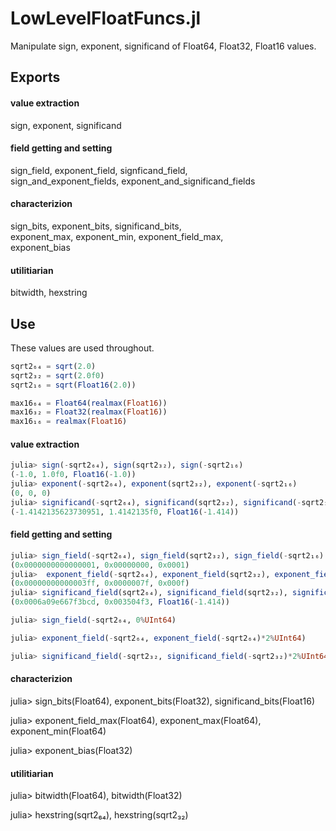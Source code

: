 # LowLevelFloatFuncs.jl
Manipulate sign, exponent, significand of Float64, Float32, Float16 values.

## Exports

#### value extraction

sign, exponent, significand

#### field getting and setting

sign_field, exponent_field, signficand_field,    
sign_and_exponent_fields, exponent_and_significand_fields

#### characterizion

sign_bits, exponent_bits, significand_bits,    
exponent_max, exponent_min, exponent_field_max,    
exponent_bias

#### utilitiarian

bitwidth, hexstring

## Use

These values are used throughout.

```julia
sqrt2₆₄ = sqrt(2.0)
sqrt2₃₂ = sqrt(2.0f0)
sqrt2₁₆ = sqrt(Float16(2.0))

max16₆₄ = Float64(realmax(Float16))
max16₃₂ = Float32(realmax(Float16))
max16₁₆ = realmax(Float16)
```

#### value extraction

```julia
julia> sign(-sqrt2₆₄), sign(sqrt2₃₂), sign(-sqrt2₁₆)
(-1.0, 1.0f0, Float16(-1.0))
julia> exponent(-sqrt2₆₄), exponent(sqrt2₃₂), exponent(-sqrt2₁₆)
(0, 0, 0)
julia> significand(-sqrt2₆₄), significand(sqrt2₃₂), significand(-sqrt2₁₆)
(-1.4142135623730951, 1.4142135f0, Float16(-1.414))
```
#### field getting and setting
```julia
julia> sign_field(-sqrt2₆₄), sign_field(sqrt2₃₂), sign_field(-sqrt2₁₆)
(0x0000000000000001, 0x00000000, 0x0001)
julia>  exponent_field(-sqrt2₆₄), exponent_field(sqrt2₃₂), exponent_field(-sqrt2₁₆)
(0x00000000000003ff, 0x0000007f, 0x000f)
julia> significand_field(sqrt2₆₄), significand_field(sqrt2₃₂), significand_field(sqrt2₁₆)
(0x0006a09e667f3bcd, 0x003504f3, Float16(-1.414))

julia> sign_field(-sqrt2₆₄, 0%UInt64)

julia> exponent_field(-sqrt2₆₄, exponent_field(-sqrt2₆₄)*2%UInt64)

julia> significand_field(-sqrt2₃₂, significand_field(-sqrt2₃₂)*2%UInt64)

```
#### characterizion

julia> sign_bits(Float64), exponent_bits(Float32), significand_bits(Float16)

julia> exponent_field_max(Float64), exponent_max(Float64), exponent_min(Float64)    

julia> exponent_bias(Float32)

#### utilitiarian

julia> bitwidth(Float64), bitwidth(Float32)

julia> hexstring(sqrt2₆₄), hexstring(sqrt2₃₂)
